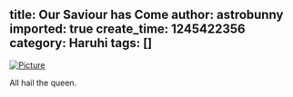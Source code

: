 title: Our Saviour has Come
author: astrobunny
imported: true
create_time: 1245422356
category: Haruhi
tags: []
---
 [![](wp-uploads/2009/06/wpid-mazui-suzumiya-haruhi-no-yuuutsu-2009-12-1280x720-690feb45-10-500x281.jpg "Picture")](/images/wp-uploads/2009/06/wpid-mazui-suzumiya-haruhi-no-yuuutsu-2009-12-1280x720-690feb45-10.jpg)  
  
All hail the queen.